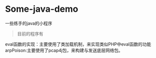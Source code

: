 # Some-java-demo
一些练手的java的小程序
> 目前的程序有

eval函数的实现：主要使用了类加载机制，来实现类似PHP中eval函数的功能
arpPoison:主要使用了pcap4j包，来构建与发送底层网络包。
